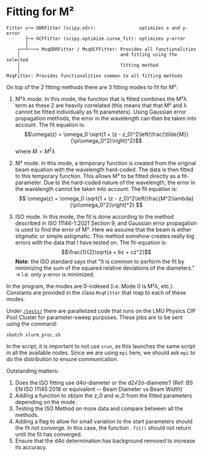 # Fitting for M²
```
Fitter ┬─> ODRFitter (scipy.odr):                optimizes x and y-error
       ├─> OCFFitter (scipy.optimize.curve_fit): optimizes y-error
       │
    ┌──┴───> MsqODRFitter / MsqOCFFitter: Provides all functionalities
    │                                     and fitting using the selected 
    │                                     fitting method
    │
MsqFitter: Provides functionalities common to all fitting methods
```

On top of the 2 fitting methods there are 3 fitting modes to fit for M²:
1. M²λ mode. 
In this mode, the function that is fitted combines the M²λ term as these 2 are heavily correlated (this means that that M² and λ cannot be fitted individually as fit parameters). Using Gaussian error propagation methods, the error in the wavelength can then be taken into account. The fit equation is: $$\omega(z) = \omega_0 \sqrt{1 + (z - z_0)^2\left(\frac{\tilde{M}}{\pi\omega_0^2}\right)^2}$$ where $\tilde{M} = M^2\lambda$

2. M² mode. 
In this mode, a temporary function is created from the original beam equation with the wavelength hard-coded. The data is then fitted to this temporary function. This allows M² to be fitted directly as a fit-parameter. Due to the hard-coded nature of the wavelength, the error in the wavelength cannot be taken into account. The fit equation is: 
$$
	\omega(z) = \omega_0 \sqrt{1 + (z - z_0)^2\left(\frac{M^2\lambda}{\pi\omega_0^2}\right)^2}
$$
3. ISO mode.
In this mode, the fit is done according to the method described in ISO 11146-1:2021 Section 9, and Gaussian error propagation is used to find the error of M². Here we assume that the beam is either stigmatic or simple astigmatic. This method somehow creates really big errors with the data that I have tested on. The fit-equation is: $$\frac{1}{2}\sqrt{a + bz + cz^2}$$
**Note**: the ISO standard says that "It is common to perform the fit by minimizing the sum of the squared relative deviations of the diameters." → i.e. only y-error is minimized. 

In the program, the modes are 0-indexed (i.e. Mode 0 is M²λ, etc.). Constants are provided in the class `MsqFitter` that map to each of these modes.

Under [`/tests/`](../../tests) there are parallelized code that runs on the LMU Physics CIP Pool Cluster for parameter-sweep purposes. These jobs are to be sent using the command:
```bash
sbatch slurm_proc.sh
```
In the script, it is important to not use `srun`, as this launches the same script in all the available nodes. Since we are using `mpi` here, we should ask `mpi` to do the distribution to ensure communication.

Outstanding matters:
1. Does the ISO fitting use d4σ-diameter or the d2√2σ-diameter? (Ref: BS EN ISO 11145:2018 or equivalent -- Beam Diameter vs Beam Width)
2. Adding a function to obtain the z_0 and w_0 from the fitted parameters depending on the mode.
3. Testing the ISO Method on more data and compare between all the methods. 
4. Adding a flag to allow for small variation to the start parameters should the fit not converge. In this case, the function `.fit()` should not return until the fit has converged.
5. Ensure that the d4σ determination has background removed to increase its accuracy.
